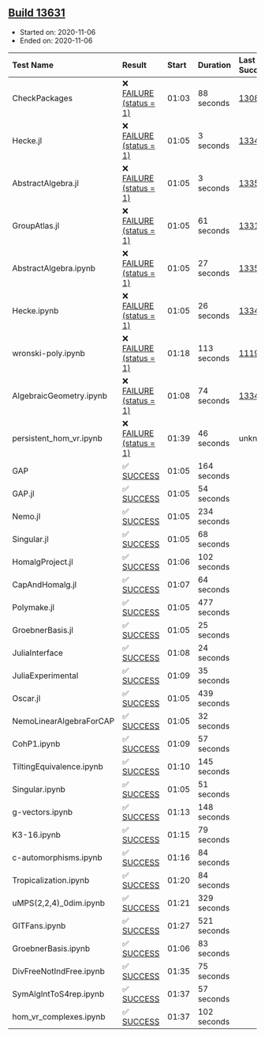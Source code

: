 ## [Build 13631](https://oscarci.mathematik.uni-kl.de/job/oscar/13631/)

* Started on: 2020-11-06
* Ended on: 2020-11-06

| Test Name    | Result | Start | Duration | Last Success | First Failure |
|:-------------|:-------|:------|:---------|:-------------|:--------------|
| CheckPackages | ❌ [FAILURE (status = 1)](https://oscarci.mathematik.uni-kl.de/job/oscar/13631/artifact/logs/build-13631/CheckPackages.log) | 01:03 | 88 seconds | [13085](https://oscarci.mathematik.uni-kl.de/job/oscar/13085/) | [13086](https://oscarci.mathematik.uni-kl.de/job/oscar/13086/) |
| Hecke.jl | ❌ [FAILURE (status = 1)](https://oscarci.mathematik.uni-kl.de/job/oscar/13631/artifact/logs/build-13631/Hecke.jl.log) | 01:05 | 3 seconds | [13341](https://oscarci.mathematik.uni-kl.de/job/oscar/13341/) | [13342](https://oscarci.mathematik.uni-kl.de/job/oscar/13342/) |
| AbstractAlgebra.jl | ❌ [FAILURE (status = 1)](https://oscarci.mathematik.uni-kl.de/job/oscar/13631/artifact/logs/build-13631/AbstractAlgebra.jl.log) | 01:05 | 3 seconds | [13355](https://oscarci.mathematik.uni-kl.de/job/oscar/13355/) | [13356](https://oscarci.mathematik.uni-kl.de/job/oscar/13356/) |
| GroupAtlas.jl | ❌ [FAILURE (status = 1)](https://oscarci.mathematik.uni-kl.de/job/oscar/13631/artifact/logs/build-13631/GroupAtlas.jl.log) | 01:05 | 61 seconds | [13311](https://oscarci.mathematik.uni-kl.de/job/oscar/13311/) | [13312](https://oscarci.mathematik.uni-kl.de/job/oscar/13312/) |
| AbstractAlgebra.ipynb | ❌ [FAILURE (status = 1)](https://oscarci.mathematik.uni-kl.de/job/oscar/13631/artifact/logs/build-13631/AbstractAlgebra.ipynb.log) | 01:05 | 27 seconds | [13355](https://oscarci.mathematik.uni-kl.de/job/oscar/13355/) | [13356](https://oscarci.mathematik.uni-kl.de/job/oscar/13356/) |
| Hecke.ipynb | ❌ [FAILURE (status = 1)](https://oscarci.mathematik.uni-kl.de/job/oscar/13631/artifact/logs/build-13631/Hecke.ipynb.log) | 01:05 | 26 seconds | [13341](https://oscarci.mathematik.uni-kl.de/job/oscar/13341/) | [13342](https://oscarci.mathematik.uni-kl.de/job/oscar/13342/) |
| wronski-poly.ipynb | ❌ [FAILURE (status = 1)](https://oscarci.mathematik.uni-kl.de/job/oscar/13631/artifact/logs/build-13631/wronski-poly.ipynb.log) | 01:18 | 113 seconds | [11192](https://oscarci.mathematik.uni-kl.de/job/oscar/11192/) | [11193](https://oscarci.mathematik.uni-kl.de/job/oscar/11193/) |
| AlgebraicGeometry.ipynb | ❌ [FAILURE (status = 1)](https://oscarci.mathematik.uni-kl.de/job/oscar/13631/artifact/logs/build-13631/AlgebraicGeometry.ipynb.log) | 01:08 | 74 seconds | [13341](https://oscarci.mathematik.uni-kl.de/job/oscar/13341/) | [13342](https://oscarci.mathematik.uni-kl.de/job/oscar/13342/) |
| persistent_hom_vr.ipynb | ❌ [FAILURE (status = 1)](https://oscarci.mathematik.uni-kl.de/job/oscar/13631/artifact/logs/build-13631/persistent_hom_vr.ipynb.log) | 01:39 | 46 seconds | unknown | unknown |
| GAP | ✅ [SUCCESS](https://oscarci.mathematik.uni-kl.de/job/oscar/13631/artifact/logs/build-13631/GAP.log) | 01:05 | 164 seconds |  |  |
| GAP.jl | ✅ [SUCCESS](https://oscarci.mathematik.uni-kl.de/job/oscar/13631/artifact/logs/build-13631/GAP.jl.log) | 01:05 | 54 seconds |  |  |
| Nemo.jl | ✅ [SUCCESS](https://oscarci.mathematik.uni-kl.de/job/oscar/13631/artifact/logs/build-13631/Nemo.jl.log) | 01:05 | 234 seconds |  |  |
| Singular.jl | ✅ [SUCCESS](https://oscarci.mathematik.uni-kl.de/job/oscar/13631/artifact/logs/build-13631/Singular.jl.log) | 01:05 | 68 seconds |  |  |
| HomalgProject.jl | ✅ [SUCCESS](https://oscarci.mathematik.uni-kl.de/job/oscar/13631/artifact/logs/build-13631/HomalgProject.jl.log) | 01:06 | 102 seconds |  |  |
| CapAndHomalg.jl | ✅ [SUCCESS](https://oscarci.mathematik.uni-kl.de/job/oscar/13631/artifact/logs/build-13631/CapAndHomalg.jl.log) | 01:07 | 64 seconds |  |  |
| Polymake.jl | ✅ [SUCCESS](https://oscarci.mathematik.uni-kl.de/job/oscar/13631/artifact/logs/build-13631/Polymake.jl.log) | 01:05 | 477 seconds |  |  |
| GroebnerBasis.jl | ✅ [SUCCESS](https://oscarci.mathematik.uni-kl.de/job/oscar/13631/artifact/logs/build-13631/GroebnerBasis.jl.log) | 01:05 | 25 seconds |  |  |
| JuliaInterface | ✅ [SUCCESS](https://oscarci.mathematik.uni-kl.de/job/oscar/13631/artifact/logs/build-13631/JuliaInterface.log) | 01:08 | 24 seconds |  |  |
| JuliaExperimental | ✅ [SUCCESS](https://oscarci.mathematik.uni-kl.de/job/oscar/13631/artifact/logs/build-13631/JuliaExperimental.log) | 01:09 | 35 seconds |  |  |
| Oscar.jl | ✅ [SUCCESS](https://oscarci.mathematik.uni-kl.de/job/oscar/13631/artifact/logs/build-13631/Oscar.jl.log) | 01:05 | 439 seconds |  |  |
| NemoLinearAlgebraForCAP | ✅ [SUCCESS](https://oscarci.mathematik.uni-kl.de/job/oscar/13631/artifact/logs/build-13631/NemoLinearAlgebraForCAP.log) | 01:05 | 32 seconds |  |  |
| CohP1.ipynb | ✅ [SUCCESS](https://oscarci.mathematik.uni-kl.de/job/oscar/13631/artifact/logs/build-13631/CohP1.ipynb.log) | 01:09 | 57 seconds |  |  |
| TiltingEquivalence.ipynb | ✅ [SUCCESS](https://oscarci.mathematik.uni-kl.de/job/oscar/13631/artifact/logs/build-13631/TiltingEquivalence.ipynb.log) | 01:10 | 145 seconds |  |  |
| Singular.ipynb | ✅ [SUCCESS](https://oscarci.mathematik.uni-kl.de/job/oscar/13631/artifact/logs/build-13631/Singular.ipynb.log) | 01:05 | 51 seconds |  |  |
| g-vectors.ipynb | ✅ [SUCCESS](https://oscarci.mathematik.uni-kl.de/job/oscar/13631/artifact/logs/build-13631/g-vectors.ipynb.log) | 01:13 | 148 seconds |  |  |
| K3-16.ipynb | ✅ [SUCCESS](https://oscarci.mathematik.uni-kl.de/job/oscar/13631/artifact/logs/build-13631/K3-16.ipynb.log) | 01:15 | 79 seconds |  |  |
| c-automorphisms.ipynb | ✅ [SUCCESS](https://oscarci.mathematik.uni-kl.de/job/oscar/13631/artifact/logs/build-13631/c-automorphisms.ipynb.log) | 01:16 | 84 seconds |  |  |
| Tropicalization.ipynb | ✅ [SUCCESS](https://oscarci.mathematik.uni-kl.de/job/oscar/13631/artifact/logs/build-13631/Tropicalization.ipynb.log) | 01:20 | 84 seconds |  |  |
| uMPS(2,2,4)_0dim.ipynb | ✅ [SUCCESS](https://oscarci.mathematik.uni-kl.de/job/oscar/13631/artifact/logs/build-13631/uMPS-2-2-4-_0dim.ipynb.log) | 01:21 | 329 seconds |  |  |
| GITFans.ipynb | ✅ [SUCCESS](https://oscarci.mathematik.uni-kl.de/job/oscar/13631/artifact/logs/build-13631/GITFans.ipynb.log) | 01:27 | 521 seconds |  |  |
| GroebnerBasis.ipynb | ✅ [SUCCESS](https://oscarci.mathematik.uni-kl.de/job/oscar/13631/artifact/logs/build-13631/GroebnerBasis.ipynb.log) | 01:06 | 83 seconds |  |  |
| DivFreeNotIndFree.ipynb | ✅ [SUCCESS](https://oscarci.mathematik.uni-kl.de/job/oscar/13631/artifact/logs/build-13631/DivFreeNotIndFree.ipynb.log) | 01:35 | 75 seconds |  |  |
| SymAlgIntToS4rep.ipynb | ✅ [SUCCESS](https://oscarci.mathematik.uni-kl.de/job/oscar/13631/artifact/logs/build-13631/SymAlgIntToS4rep.ipynb.log) | 01:37 | 57 seconds |  |  |
| hom_vr_complexes.ipynb | ✅ [SUCCESS](https://oscarci.mathematik.uni-kl.de/job/oscar/13631/artifact/logs/build-13631/hom_vr_complexes.ipynb.log) | 01:37 | 102 seconds |  |  |
